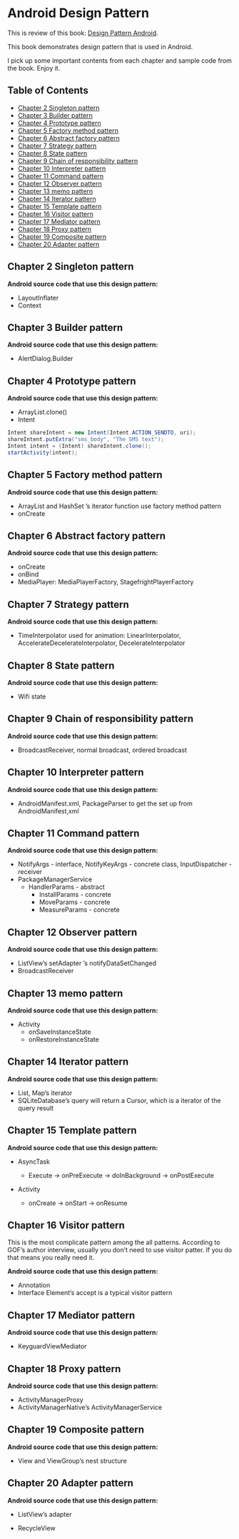 # Android Design Pattern

This is review of this book: [Design Pattern Android](https://www.tenlong.com.tw/products/9789864340941?list_name=srh).

This book demonstrates design pattern that is used in Android.

I pick up some important contents from each chapter and sample code from the book. Enjoy it.

## Table of Contents
- [Chapter 2 Singleton pattern](#chapter-2-singleton-pattern)
- [Chapter 3 Builder pattern](#chapter-3-Builder-pattern)
- [Chapter 4 Prototype pattern](#chapter-4-prototype-pattern)
- [Chapter 5 Factory method pattern](#chapter-5-factory-method-pattern)
- [Chapter 6 Abstract factory pattern](#chapter-6-abstract-factory-pattern)
- [Chapter 7 Strategy pattern](#chapter-7-strategy-pattern)
- [Chapter 8 State pattern](#chapter-8-state-pattern)
- [Chapter 9 Chain of responsibility pattern](#chapter-9-chain-of-responsibility-pattern)
- [Chapter 10 Interpreter pattern](#chapter-10-interpreter-pattern)
- [Chapter 11 Command pattern](#chapter-11-command-pattern)
- [Chapter 12 Observer pattern](#chapter-12-observer-pattern)
- [Chapter 13 memo pattern](#chapter-13-memo-pattern)
- [Chapter 14 Iterator pattern](#chapter-14-iterator-pattern)
- [Chapter 15 Template pattern](#chapter-15-template-pattern)
- [Chapter 16 Visitor pattern](#chapter-16-visitor-pattern)
- [Chapter 17 Mediator pattern](#chapter-17-mediator-pattern)
- [Chapter 18 Proxy pattern](#chapter-18-proxy-pattern)
- [Chapter 19 Composite pattern](#chapter-19-composite-pattern)
- [Chapter 20 Adapter pattern](#chapter-20-adapter-pattern)

## Chapter 2 Singleton pattern

**Android source code that use this design pattern:**

- LayoutInflater
- Context

## Chapter 3 Builder pattern

**Android source code that use this design pattern:**

- AlertDialog.Builder

## Chapter 4 Prototype pattern

**Android source code that use this design pattern:**

- ArrayList.clone()
- Intent

```java
Intent shareIntent = new Intent(Intent.ACTION_SENDTO, uri);
shareIntent.putExtra("sms_body", "The SMS text");
Intent intent = (Intent) shareIntent.clone();
startActivity(intent);
```

## Chapter 5 Factory method pattern

**Android source code that use this design pattern:**

- ArrayList and HashSet ’s iterator function use factory method pattern
- onCreate

## Chapter 6 Abstract factory pattern

**Android source code that use this design pattern:**

- onCreate
- onBind
- MediaPlayer: MediaPlayerFactory, StagefrightPlayerFactory

## Chapter 7 Strategy pattern

**Android source code that use this design pattern:**

- TimeInterpolator used for animation: LinearInterpolator, AccelerateDecelerateInterpolator, DecelerateInterpolator

## Chapter 8 State pattern

**Android source code that use this design pattern:**

- Wifi state

## Chapter 9 Chain of responsibility pattern

**Android source code that use this design pattern:**

- BroadcastReceiver, normal broadcast, ordered broadcast

## Chapter 10 Interpreter pattern

**Android source code that use this design pattern:**

- AndroidManifest.xml, PackageParser to get the set up from AndroidManifest,xml

## Chapter 11 Command pattern

**Android source code that use this design pattern:**

- NotifyArgs - interface, NotifyKeyArgs - concrete class, InputDispatcher - receiver
- PackageManagerService
  - HandlerParams - abstract
    - InstallParams - concrete
    - MoveParams - concrete
    - MeasureParams - concrete

## Chapter 12 Observer pattern

**Android source code that use this design pattern:**

- ListView’s setAdapter ’s notifyDataSetChanged
- BroadcastReceiver

## Chapter 13 memo pattern

**Android source code that use this design pattern:**

- Activity
  - onSaveInstanceState
  - onRestoreInstanceState

## Chapter 14 Iterator pattern

**Android source code that use this design pattern:**

- List, Map’s iterator
- SQLiteDatabase’s query will return a Cursor, which is a iterator of the query result

## Chapter 15 Template pattern

**Android source code that use this design pattern:**

- AsyncTask
  - Execute -> onPreExecute -> doInBackground -> onPostExecute

- Activity
  - onCreate -> onStart -> onResume

## Chapter 16 Visitor pattern

This is the most complicate pattern among the all patterns.
According to GOF’s author interview, usually you don’t need to use visitor patter. If you do that means you really need it.

**Android source code that use this design pattern:**

- Annotation
- Interface Element’s accept is a typical visitor pattern

## Chapter 17 Mediator pattern

**Android source code that use this design pattern:**

- KeyguardViewMediator

## Chapter 18 Proxy pattern

**Android source code that use this design pattern:**

- ActivityManagerProxy
- ActivityManagerNative’s ActivityManagerService

## Chapter 19 Composite pattern

**Android source code that use this design pattern:**

- View and ViewGroup’s nest structure

## Chapter 20 Adapter pattern

**Android source code that use this design pattern:**

- ListView’s adapter

- RecycleView
